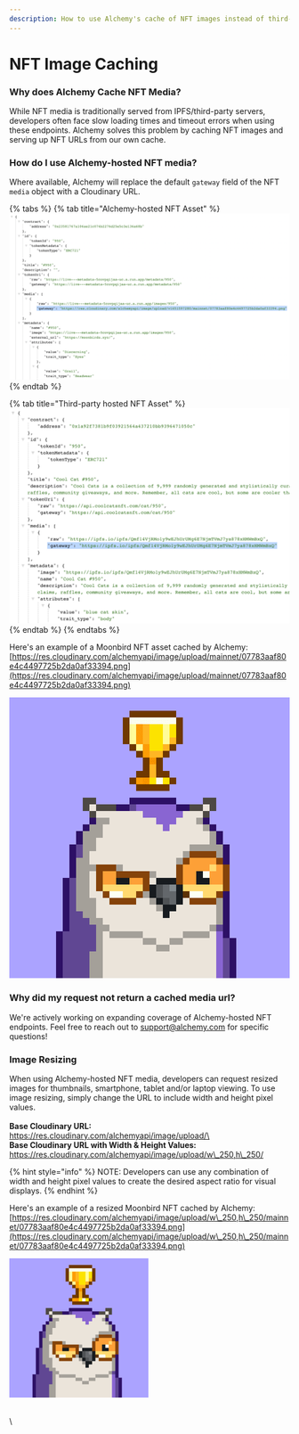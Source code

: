 ```yaml
---
description: How to use Alchemy's cache of NFT images instead of third-party services
---
```


# NFT Image Caching

### Why does Alchemy Cache NFT Media?

While NFT media is traditionally served from IPFS/third-party servers, developers often face slow loading times and timeout errors when using these endpoints. Alchemy solves this problem by caching NFT images and serving up NFT URLs from our own cache.&#x20;

### How do I use Alchemy-hosted NFT media?

Where available, Alchemy will replace the default `gateway` field of the NFT `media` object with a Cloudinary URL.&#x20;

{% tabs %}
{% tab title="Alchemy-hosted NFT Asset" %}
![Alchemy-hosted NFT Asset](<../../../.gitbook/assets/Screen Shot 2022-05-25 at 4.56.25 PM.png>)
{% endtab %}

{% tab title="Third-party hosted NFT Asset" %}
![Third-party hosted NFT Asset](<../../../.gitbook/assets/Screen Shot 2022-05-25 at 4.55.23 PM.png>)
{% endtab %}
{% endtabs %}

Here's an example of a Moonbird NFT asset cached by Alchemy:\
[https://res.cloudinary.com/alchemyapi/image/upload/mainnet/07783aaf80e4c4497725b2da0af33394.png](https://res.cloudinary.com/alchemyapi/image/upload/mainnet/07783aaf80e4c4497725b2da0af33394.png)

![](<../../../.gitbook/assets/image (47).png>)

### Why did my request not return a cached media url?

We're actively working on expanding coverage of Alchemy-hosted NFT endpoints. Feel free to reach out to support@alchemy.com for specific questions!



### Image Resizing

When using Alchemy-hosted NFT media, developers can request resized images for thumbnails, smartphone, tablet and/or laptop viewing. To use image resizing, simply change the URL to include width and height pixel values.\
\
**Base Cloudinary URL:**\
https://res.cloudinary.com/alchemyapi/image/upload/\
\
**Base Cloudinary URL with Width & Height Values:**\
https://res.cloudinary.com/alchemyapi/image/upload/w\_250,h\_250/

{% hint style="info" %}
NOTE: Developers can use any combination of width and height pixel values to create the desired aspect ratio for visual displays.
{% endhint %}

Here's an example of a resized Moonbird NFT cached by Alchemy:\
[https://res.cloudinary.com/alchemyapi/image/upload/w\_250,h\_250/mainnet/07783aaf80e4c4497725b2da0af33394.png](https://res.cloudinary.com/alchemyapi/image/upload/w\_250,h\_250/mainnet/07783aaf80e4c4497725b2da0af33394.png)

<img src="../../../.gitbook/assets/image (48) (1).png" alt="" data-size="original">

\
\
